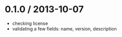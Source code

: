 
0.1.0 / 2013-10-07
==================

  * checking license
  * validating a few fields: name, version, description
